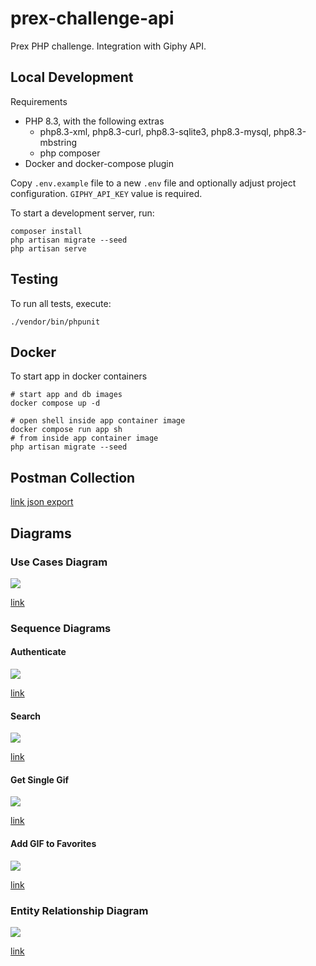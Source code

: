 # prex-challenge-api

Prex PHP challenge. Integration with Giphy API.

## Local Development

Requirements

- PHP 8.3, with the following extras
  - php8.3-xml, php8.3-curl, php8.3-sqlite3, php8.3-mysql, php8.3-mbstring
  - php composer
- Docker and docker-compose plugin

Copy `.env.example` file to a new `.env` file and optionally adjust project configuration. `GIPHY_API_KEY` value is required.

To start a development server, run: 

```shell
composer install
php artisan migrate --seed
php artisan serve
```

## Testing

To run all tests, execute:

```shell
./vendor/bin/phpunit
```

## Docker

To start app in docker containers

```shell
# start app and db images
docker compose up -d

# open shell inside app container image
docker compose run app sh
# from inside app container image
php artisan migrate --seed
```

## Postman Collection

[link json export](https://github.com/tehuel/prex-challenge-api/raw/main/.github/prex-challenge-api.postman_collection.json)

## Diagrams

### Use Cases Diagram

![](https://github.com/tehuel/prex-challenge-api/blob/main/.github/prex-use-case.drawio.png?raw=true)

[link](https://github.com/tehuel/prex-challenge-api/blob/main/.github/prex-use-case.drawio.png)

### Sequence Diagrams

#### Authenticate

![](https://github.com/tehuel/prex-challenge-api/blob/main/.github/prex-seq-auth.drawio.png?raw=true)

[link](https://github.com/tehuel/prex-challenge-api/blob/main/.github/prex-seq-auth.drawio.png)

#### Search

![](https://github.com/tehuel/prex-challenge-api/blob/main/.github/prex-seq-search.drawio.png?raw=true)

[link](https://github.com/tehuel/prex-challenge-api/blob/main/.github/prex-seq-search.drawio.png)

#### Get Single Gif

![](https://github.com/tehuel/prex-challenge-api/blob/main/.github/prex-seq-get.drawio.png?raw=true)

[link](https://github.com/tehuel/prex-challenge-api/blob/main/.github/prex-seq-get.drawio.png)

#### Add GIF to Favorites

![](https://github.com/tehuel/prex-challenge-api/blob/main/.github/prex-seq-fav.drawio.png?raw=true)

[link](https://github.com/tehuel/prex-challenge-api/blob/main/.github/prex-seq-fav.drawio.png)

### Entity Relationship Diagram

![](https://github.com/tehuel/prex-challenge-api/blob/main/.github/prex-erd.drawio.png?raw=true)

[link](https://github.com/tehuel/prex-challenge-api/blob/main/.github/prex-erd.drawio.png)

